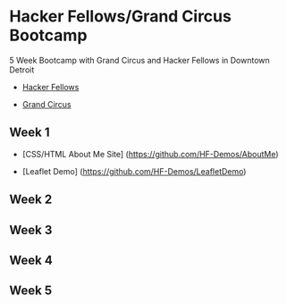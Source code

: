 # Hacker Fellows/Grand Circus Bootcamp

5 Week Bootcamp with Grand Circus and Hacker Fellows in Downtown Detroit

* [Hacker Fellows](http://www.hackerfellows.com/#/)

* [Grand Circus](http://www.grandcircus.co/)

## Week 1

* [CSS/HTML About Me Site] (https://github.com/HF-Demos/AboutMe)

* [Leaflet Demo] (https://github.com/HF-Demos/LeafletDemo)

## Week 2

## Week 3

## Week 4

## Week 5

